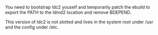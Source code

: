 You need to bootstrap ldc2 youself and temporarily patch the ebuild
to export the PATH to the ldmd2 location and remove BDEPEND.

This version of ldc2 is not slotted and lives in the system root
under /usr and the config under /etc.
